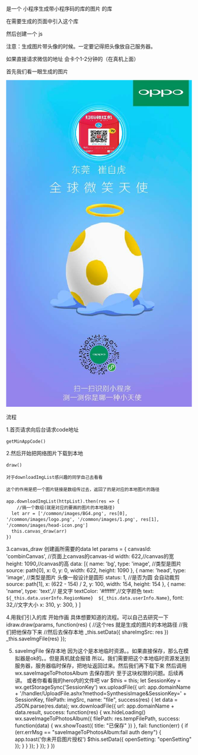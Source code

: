 是一个 小程序生成带小程序码的库的图片  的库

在需要生成的页面中引入这个库 

然后创建一个 js

注意：生成图片带头像的时候。一定要记得把头像放自己服务器。

如果直接请求微信的地址 会卡个1-2分钟的（在真机上面）



首先我们看一眼生成的图片




<img src="./demo.jpg">



流程


1.首页请求向后台请求code地址

	getMinAppCode()

2.然后开始把网络图片下载到本地

	draw()

	对于downloadImgList感兴趣的同学自己去看看

	这个的作用是把一个图片链接是数组传过去，返回了的是对应的本地图片的路径

	app.downloadImgList(httpList).then(res => {
		//搞一个数组(就是对应的要画的图片的本地路径)
	  let arr = ['/common/images/BG4.png', res[0], '/common/images/logo.png', '/common/images/1.png', res[1], '/common/images/head-icon.png']
	  this.canvas_draw(arr)
	})

3.canvas_draw 创建画所需要的data
	let params = {
  canvasId: 'combinCanvas', //页面上canvas的canvas-id
  width: 622,//canvas的宽
  height: 1090,//canvas的高
  data: [{
      name: 'bg',
      type: 'image', //类型是图片
      source: path[0],
      x: 0,
      y: 0,
      width: 622,
      height: 1090
    },
    {
      name: 'head',
      type: 'image', //类型是图片 头像一般设计是圆形
      status: 1, //是否为圆  会自动裁剪
      source: path[1],
      x: (622 - 154) / 2,
      y: 100,
      width: 154,
      height: 154
    },
    {
      name: 'name',
      type: 'text',// 是文字
      textColor: '#ffffff',//文字颜色
      text: `${_this.data.userInfo.RegionName}  ${_this.data.userInfo.Name}`,
      font: 32,//文字大小
      x: 310,
      y: 300,
    }
  ]


4.用我们引入的库 开始作画 具体想要知道的流程。可以自己去研究一下
	 idraw.draw(params, function(res) {
		//这个res 就是生成的图片的本地路径
		//我们把他保存下来
		//然后去保存本地
		_this.setData({
		shareImgSrc: res
		})
		_this.saveImgFile(res)
	});


5. saveImgFile 保存本地
	因为这个是本地临时资源。。如果直接保存，那么在模拟器是ok的。。但是真机就会报错
	所以。我们需要把这个本地临时资源发送到服务器，服务器临时保存，把地址返回过来。然后我们再下载下来
	然后调用wx.saveImageToPhotosAlbum 去保存图片
	至于这块权限的问题。后续再讲。 或者你看看我的hero内的文件吧
	     var $this = this;
		    let SessionKey = wx.getStorageSync('SessionKey')
		    wx.uploadFile({
		      url: app.domainName + '/handler/UploadFile.ashx?method=SynthesisImage&SessionKey=' + SessionKey,
		      filePath: imgSrc,
		      name: "file",
		      success(res) {
		        let data = JSON.parse(res.data);
		        wx.downloadFile({
		          url: app.domainName + data.result,
		          success: function(res) {
		            wx.hideLoading()
		            wx.saveImageToPhotosAlbum({
		              filePath: res.tempFilePath,
		              success: function(data) {
		                wx.showToast({
		                  title: "已保存"
		                })
		              },
		              fail: function(err) {
		                if (err.errMsg == "saveImageToPhotosAlbum:fail auth deny") {
		                  app.toast('你未开启图片授权')
		                  $this.setData({
		                    openSetting: "openSetting"
		                  });
		                }
		              }
		            });
		          }
		        });
		      }
		    })